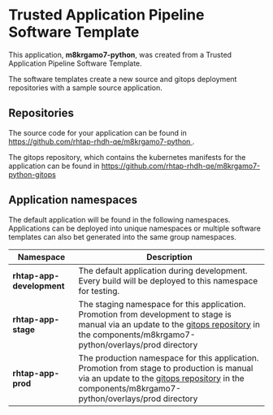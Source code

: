 # Trusted Application Pipeline Software Template

This application, **m8krgamo7-python**, was created from a Trusted Application Pipeline Software Template.

The software templates create a new source and gitops deployment repositories with a sample source application. 

## Repositories

The source code for your application can be found in [https://github.com/rhtap-rhdh-qe/m8krgamo7-python ](https://github.com/rhtap-rhdh-qe/m8krgamo7-python ).
 
The gitops repository, which contains the kubernetes manifests for the application can be found in 
[https://github.com/rhtap-rhdh-qe/m8krgamo7-python-gitops ](https://github.com/rhtap-rhdh-qe/m8krgamo7-python-gitops ) 

## Application namespaces 

The default application will be found in the following namespaces. Applications can be deployed into unique namespaces or multiple software templates can also bet generated into the same group namespaces.  

|  Namespace   |  Description   |  
| -------- | -------- |   
| **rhtap-app-development** | The default application during development. Every build will be deployed to this namespace for testing. | 
| **rhtap-app-stage** | The staging namespace for this application. Promotion from development to stage is manual via an update to the [gitops repository](https://github.com/rhtap-rhdh-qe/m8krgamo7-python-gitops ) in the components/m8krgamo7-python/overlays/prod directory |  
| **rhtap-app-prod** | The production namespace for this application. Promotion from stage to production is manual via an update to the [gitops repository](https://github.com/rhtap-rhdh-qe/m8krgamo7-python-gitops ) in the components/m8krgamo7-python/overlays/prod directory | 
